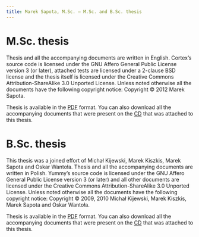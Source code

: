 ```yaml
---
title: Marek Sapota, M.Sc. — M.Sc. and B.Sc. thesis
---
```


# M.Sc. thesis

Thesis and all the accompanying documents are written in English.  Cortex’s
source code is licensed under the GNU Affero General Public License version 3
(or later), attached tests are licensed under a 2-clause BSD license and the
thesis itself is licensed under the Creative Commons Attribution-ShareAlike 3.0
Unported License.  Unless noted otherwise all the documents have the following
copyright notice: Copyright © 2012 Marek Sapota.

Thesis is available in the [PDF](/static/thesis/msc_thesis.pdf) format.  You can
also download all the accompanying documents that were present on the
[CD](/static/thesis/msc.tar.xz) that was attached to this thesis.

# B.Sc. thesis

This thesis was a joined effort of Michał Kijewski, Marek Kiszkis, Marek Sapota
and Oskar Wantoła.  Thesis and all the accompanying documents are written in
Polish.  Yummy’s source code is licensed under the GNU Affero General Public
License version 3 (or later) and all other documents are licensed under the
Creative Commons Attribution-ShareAlike 3.0 Unported License.  Unless noted
otherwise all the documents have the following copyright notice: Copyright ©
2009, 2010 Michał Kijewski, Marek Kiszkis, Marek Sapota and Oskar Wantoła.

Thesis is available in the [PDF](/static/thesis/bsc_thesis.pdf) format.  You can
also download all the accompanying documents that were present on the
[CD](/static/thesis/bsc.tar.xz) that was attached to this thesis.
